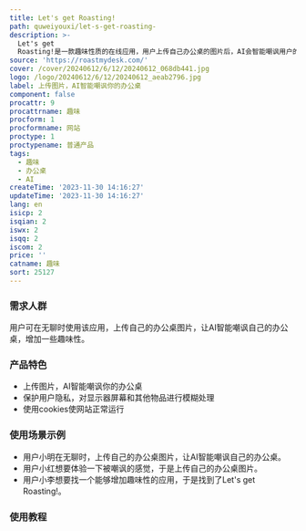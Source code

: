 ```yaml
---
title: Let's get Roasting!
path: quweiyouxi/let-s-get-roasting-
description: >-
  Let's get
  Roasting!是一款趣味性质的在线应用，用户上传自己办公桌的图片后，AI会智能嘲讽用户的办公桌，让用户感受到嘲讽的快感。为保护用户隐私，我们会对显示器屏幕和其他物品进行模糊处理。请注意，我们会使用一些cookies来使该网站正常运行，使用本网站即表示您同意我们的隐私政策。
source: 'https://roastmydesk.com/'
cover: /cover/20240612/6/12/20240612_068db441.jpg
logo: /logo/20240612/6/12/20240612_aeab2796.jpg
label: 上传图片，AI智能嘲讽你的办公桌
component: false
procattr: 9
procattrname: 趣味
procform: 1
procformname: 网站
proctype: 1
proctypename: 普通产品
tags:
  - 趣味
  - 办公桌
  - AI
createTime: '2023-11-30 14:16:27'
updateTime: '2023-11-30 14:16:27'
lang: en
isicp: 2
isqian: 2
iswx: 2
isqq: 2
iscom: 2
price: ''
catname: 趣味
sort: 25127
---
```




### 需求人群
用户可在无聊时使用该应用，上传自己的办公桌图片，让AI智能嘲讽自己的办公桌，增加一些趣味性。

### 产品特色
- 上传图片，AI智能嘲讽你的办公桌
- 保护用户隐私，对显示器屏幕和其他物品进行模糊处理
- 使用cookies使网站正常运行

### 使用场景示例
- 用户小明在无聊时，上传自己的办公桌图片，让AI智能嘲讽自己的办公桌。
- 用户小红想要体验一下被嘲讽的感觉，于是上传自己的办公桌图片。
- 用户小李想要找一个能够增加趣味性的应用，于是找到了Let's get Roasting!。

### 使用教程


  
